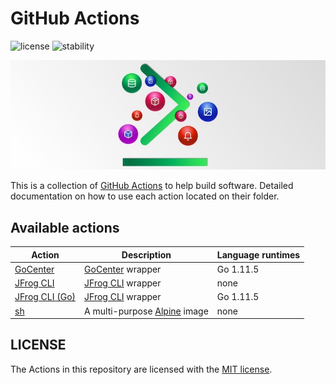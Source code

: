 # GitHub Actions

![license](https://img.shields.io/github/license/retgits/actions.svg?style=flat-square)
![stability](https://img.shields.io/badge/stability-alpha-yellowgreen.svg?style=flat-square)

![actions](./actions.jpg)

This is a collection of [GitHub Actions](https://github.com/features/actions) to help build software.
Detailed documentation on how to use each action located on their folder.

## Available actions

| Action                           | Description                                                | Language runtimes |
|----------------------------------|------------------------------------------------------------|-------------------|
| [GoCenter](./gocenter)           | [GoCenter](https://gocenter.jfrog.com/stats) wrapper       | Go 1.11.5         |
| [JFrog CLI](./jfrog-cli)         | [JFrog CLI](https://github.com/jfrog/jfrog-cli-go) wrapper | none              |
| [JFrog CLI (Go)](./jfrog-cli-go) | [JFrog CLI](https://github.com/jfrog/jfrog-cli-go) wrapper | Go 1.11.5         |
| [sh](./sh)                       | A multi-purpose [Alpine](https://alpinelinux.org) image    | none              |

## LICENSE

The Actions in this repository are licensed with the [MIT license](./LICENSE).